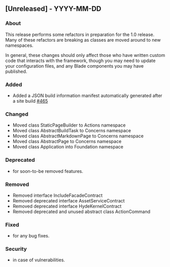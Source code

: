 ## [Unreleased] - YYYY-MM-DD

### About

This release performs some refactors in preparation for the 1.0 release. Many of these refactors are breaking as classes are moved around to new namespaces.

In general, these changes should only affect those who have written custom code that interacts with the framework, though you may need to update your configuration files, and any Blade components you may have published.

### Added
- Added a JSON build information manifest automatically generated after a site build [#465](https://github.com/hydephp/develop/pull/465)

### Changed
- Moved class StaticPageBuilder to Actions namespace
- Moved class AbstractBuildTask to Concerns namespace
- Moved class AbstractMarkdownPage to Concerns namespace
- Moved class AbstractPage to Concerns namespace
- Moved class Application into Foundation namespace

### Deprecated
- for soon-to-be removed features.

### Removed
- Removed interface IncludeFacadeContract
- Removed deprecated interface AssetServiceContract
- Removed deprecated interface HydeKernelContract
- Removed deprecated and unused abstract class ActionCommand

### Fixed
- for any bug fixes.

### Security
- in case of vulnerabilities.
